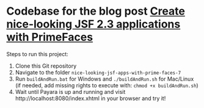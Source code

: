 # Codebase for the blog post [Create nice-looking JSF 2.3 applications with PrimeFaces](https://rieckpil.de/howto-create-nice-looking-jsf-2-3-applications-with-primefaces-7-0)

Steps to run this project:

1. Clone this Git repository
2. Navigate to the folder `nice-looking-jsf-apps-with-prime-faces-7`
3. Run `buildAndRun.bat` for Windows and `./buildAndRun.sh` for Mac/Linux (if needed, add missing rights to execute with: `chmod +x buildAndRun.sh`)
4. Wait until Payara is up and running and visit http://localhost:8080/index.xhtml in your browser and try it!

